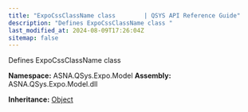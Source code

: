 ```yaml
---
title: "ExpoCssClassName class        | QSYS API Reference Guide"
description: "Defines ExpoCssClassName class "
last_modified_at: 2024-08-09T17:26:04Z
sitemap: false
---
```


Defines ExpoCssClassName class

**Namespace:** ASNA.QSys.Expo.Model
**Assembly:** ASNA.QSys.Expo.Model.dll

**Inheritance:** [Object](https://docs.microsoft.com/en-us/dotnet/api/system.object)
<br>
<br>
